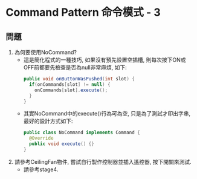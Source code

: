 # Command Pattern 命令模式 - 3

## 問題
1. 為何要使用NoCommand?
	* 這是簡化程式的一種技巧, 如果沒有預先設置空插槽, 則每次按下ON或OFF前都要先檢查是否為null非常麻煩, 如下:
		```java
		public void onButtonWasPushed(int slot) {
		  if(onCommands[slot] != null) {
		    onCommands[slot].execute();
		  }
		}
		```
	* 其實NoCommand中的execute()行為可為空, 只是為了測試才印出字串, 最好的設計方式如下:
		```java
		public class NoCommand implements Command {
		  @Override
		  public void execute() {}
		}
		```
1. 請參考CeilingFan物件, 嘗試自行製作控制器並插入遙控器, 按下開關來測試.
	* 請參考stage4.